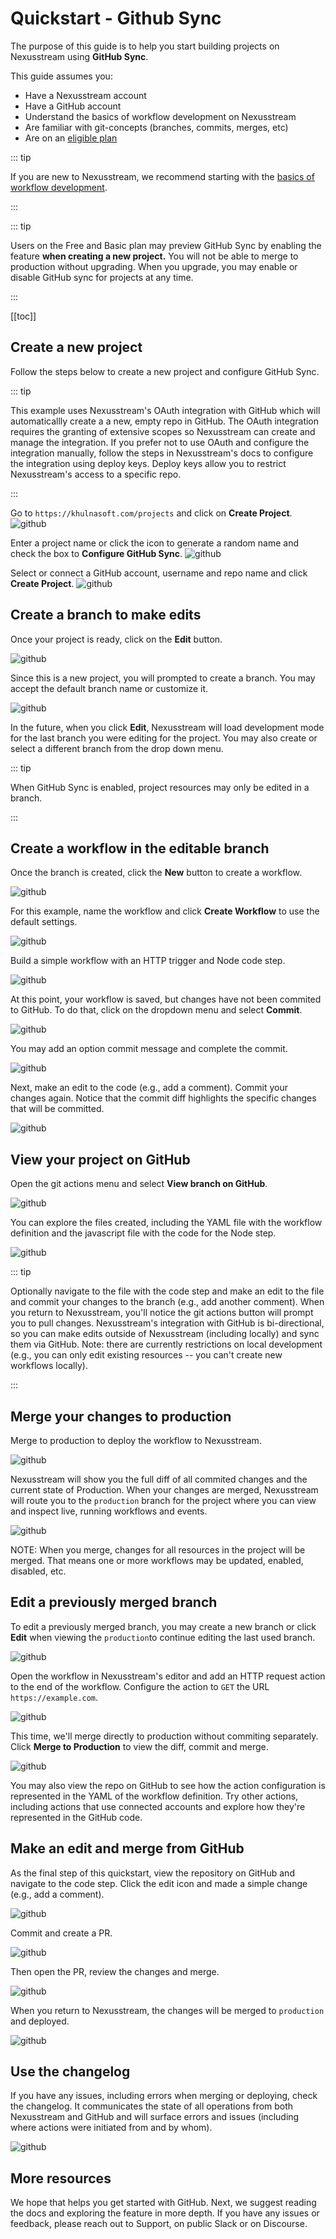 # Quickstart - Github Sync

The purpose of this guide is to help you start building projects on Nexusstream using **GitHub Sync**. 

This guide assumes you:

- Have a Nexusstream account 
- Have a GitHub account
- Understand the basics of workflow development on Nexusstream
- Are familiar with git-concepts (branches, commits, merges, etc)
- Are on an [eligible plan](https://khulnasoft.com/pricing/)

::: tip

If you are new to Nexusstream, we recommend starting with the [basics of workflow development](/quickstart/).

:::

::: tip

Users on the Free and Basic plan may preview GitHub Sync by enabling the feature **when creating a new project.**  You will not be able to merge to production without upgrading. When you upgrade, you may enable or disable GitHub sync for projects at any time.

:::

[[toc]]

## Create a new project

Follow the steps below to create a new project and configure GitHub Sync.

::: tip

This example uses Nexusstream's OAuth integration with GitHub which will automaticallly create a a new, empty repo in GitHub. The OAuth integration requires the granting of extensive scopes so Nexusstream can create and manage the integration. If you prefer not to use OAuth and configure the integration manually, follow the steps in Nexusstream's docs to configure the integration using deploy keys. Deploy keys allow you to restrict Nexusstream's access to a specific repo.
 
:::

Go to `https://khulnasoft.com/projects` and click on **Create Project**.
![github](./images/create_project.png)

Enter a project name or click the icon to generate a random name and check the box to **Configure GitHub Sync**. 
![github](./images/configure_project_1.png)

Select or connect a GitHub account, username and repo name and click **Create Project**.
![github](./images/configure_project_2.png)


## Create a branch to make edits

Once your project is ready, click on the **Edit** button. 

![github](./images/edit_1.png)

Since this is a new project, you will prompted to create a branch. You may accept the default branch name or customize it. 

![github](./images/edit_2.png)

In the future, when you click **Edit**, Nexusstream will load development mode for the last branch you were editing for the project. You may also create or select a different branch from the drop down menu.

::: tip

When GitHub Sync is enabled, project resources may only be edited in a branch.

:::

## Create a workflow in the editable branch

Once the branch is created, click the **New** button to create a workflow.

![github](./images/new_workflow.png)

For this example, name the workflow and click **Create Workflow** to use the default settings.

![github](./images/configure_workflow.png)

Build a simple workflow with an HTTP trigger and Node code step. 

![github](./images/basic_workflow.png)


At this point, your workflow is saved, but changes have not been commited to GitHub. To do that, click on the dropdown menu and select **Commit**. 

![github](./images/commit_changes_1.png)

You may add an option commit message and complete the commit.

![github](./images/commit_diff_1.png)

Next, make an edit to the code (e.g., add a comment). Commit your changes again. Notice that the commit diff highlights the specific changes that will be committed.

![github](./images/commit_diff_2.png)

## View your project on GitHub

Open the git actions menu and select **View branch on GitHub**. 

![github](./images/view_branch_on_github_1.png)

You can explore the files created, including the YAML file with the workflow definition and the javascript file with the code for the Node step. 

![github](./images/view_branch_on_github_2.png)

::: tip

Optionally navigate to the file with the code step and make an edit to the file and commit your changes to the branch (e.g., add another comment). When you return to Nexusstream, you'll notice the git actions button will prompt you to pull changes. Nexusstream's integration with GitHub is bi-directional, so you can make edits outside of Nexusstream (including locally) and sync them via GitHub. Note: there are currently restrictions on local development (e.g., you can only edit existing resources -- you can't create new workflows locally). 

:::

## Merge your changes to production

Merge to production to deploy the workflow to Nexusstream. 

![github](./images/merge_to_production_1.png)

Nexusstream will show you the full diff of all commited changes and the current state of Production. When your changes are merged, Nexusstream will route you to the `production` branch for the project where you can view and inspect live, running workflows and events.

![github](./images/merge_to_production_2.png)

NOTE: When you merge, changes for all resources in the project will be merged. That means one or more workflows may be updated, enabled, disabled, etc.

## Edit a previously merged branch

To edit a previously merged branch, you may create a new branch or click **Edit** when viewing the `production`to continue editing the last used branch.

![github](./images/edit_production.png)

Open the workflow in Nexusstream's editor and add an HTTP request action to the end of the workflow. Configure the action to `GET` the URL `https://example.com`. 

![github](./images/add_action.png)

This time, we'll merge directly to production without commiting separately. Click **Merge to Production** to view the diff, commit and merge.  

![github](./images/action_diff.png)

You may also view the repo on GitHub to see how the action configuration is represented in the YAML of the workflow definition. Try other actions, including actions that use connected accounts and explore how they're represented in the GitHub code.

## Make an edit and merge from GitHub 

As the final step of this quickstart, view the repository on GitHub and navigate to the code step. Click the edit icon and made a simple change (e.g., add a comment). 

![github](./images/edit_in_github.png)

Commit and create a PR. 

![github](./images/create_pr.png)

Then open the PR, review the changes and merge. 

![github](./images/merge_pr.png)

When you return to Nexusstream, the changes will be merged to `production` and deployed.

![github](./images/pr_deployed.png)

## Use the changelog

If you have any issues, including errors when merging or deploying, check the changelog. It communicates the state of all operations from both Nexusstream and GitHub and will surface errors and issues (including where actions were initiated from and by whom).

![github](./images/changelog.png)

## More resources

We hope that helps you get started with GitHub. Next, we suggest reading the docs and exploring the feature in more depth.  If you have any issues or feedback, please reach out to Support, on public Slack or on Discourse.